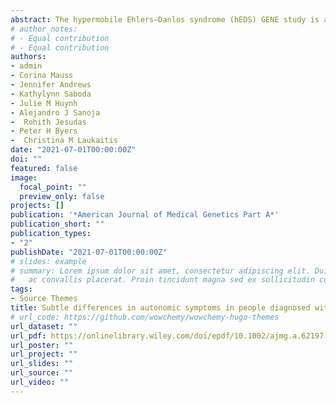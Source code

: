 ```yaml
---
abstract: The hypermobile Ehlers–Danlos syndrome (hEDS) GENE study is a multicenter, cohort study with the goal to identify genes associated with hypermobile EDS. Of the 148 people enrolled in the hEDS GENE study, 98 meet the 2017 hEDS criteria, 27 have a hypermobility spectrum disorder (HSD) and 23 are asymptomatic family members. More than 80% of participants are female with an average age of 41 years. Each participant has completed seven questionnaires to quantify disease-related symptomatology. People with hypermobility experience a variety of physical and somatic symptoms, especially in the areas of fatigue, kinesiophobia, gastrointestinal, and autonomic function. These cause a significant decrease in health-related quality of life. The frequency and severity of most symptoms were indistinguishable between participants with hEDS and HSD; however, there were significant differences in autonomic symptoms. Less than 20% of participants had autoantibodies known to be associated with dysautonomia. Subtle symptomatic differences in people meeting the 2017 diagnostic criteria suggest focusing further etiologic studies on autonomic pathways.
# author_notes:
# - Equal contribution
# - Equal contribution
authors:
- admin
- Corina Mauss
- Jennifer Andrews
- Kathylynn Saboda
- Julie M Huynh
- Alejandro J Sanoja
-  Rohith Jesudas
- Peter H Byers
-  Christina M Laukaitis
date: "2021-07-01T00:00:00Z"
doi: ""
featured: false
image:
  focal_point: ""
  preview_only: false
projects: []
publication: '*American Journal of Medical Genetics Part A*'
publication_short: ""
publication_types:
- "2"
publishDate: "2021-07-01T00:00:00Z"
# slides: example
# summary: Lorem ipsum dolor sit amet, consectetur adipiscing elit. Duis posuere tellus
#   ac convallis placerat. Proin tincidunt magna sed ex sollicitudin condimentum.
tags:
- Source Themes
title: Subtle differences in autonomic symptoms in people diagnosed with hypermobile Ehlers--Danlos syndrome and hypermobility spectrum disorders
# url_code: https://github.com/wowchemy/wowchemy-hugo-themes
url_dataset: ""
url_pdf: https://onlinelibrary.wiley.com/doi/epdf/10.1002/ajmg.a.62197
url_poster: ""
url_project: ""
url_slides: ""
url_source: ""
url_video: ""
---
```




